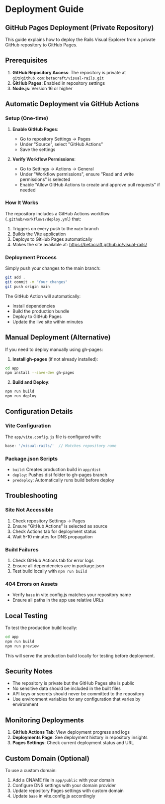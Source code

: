 # Deployment Guide

## GitHub Pages Deployment (Private Repository)

This guide explains how to deploy the Rails Visual Explorer from a private GitHub repository to GitHub Pages.

## Prerequisites

1. **GitHub Repository Access**: The repository is private at `git@github.com:betacraft/visual-rails.git`
2. **GitHub Pages**: Enabled in repository settings
3. **Node.js**: Version 16 or higher

## Automatic Deployment via GitHub Actions

### Setup (One-time)

1. **Enable GitHub Pages**:
   - Go to repository Settings → Pages
   - Under "Source", select "GitHub Actions"
   - Save the settings

2. **Verify Workflow Permissions**:
   - Go to Settings → Actions → General
   - Under "Workflow permissions", ensure "Read and write permissions" is selected
   - Enable "Allow GitHub Actions to create and approve pull requests" if needed

### How It Works

The repository includes a GitHub Actions workflow (`.github/workflows/deploy.yml`) that:

1. Triggers on every push to the `main` branch
2. Builds the Vite application
3. Deploys to GitHub Pages automatically
4. Makes the site available at: https://betacraft.github.io/visual-rails/

### Deployment Process

Simply push your changes to the main branch:
```bash
git add .
git commit -m "Your changes"
git push origin main
```

The GitHub Action will automatically:
- Install dependencies
- Build the production bundle
- Deploy to GitHub Pages
- Update the live site within minutes

## Manual Deployment (Alternative)

If you need to deploy manually using gh-pages:

1. **Install gh-pages** (if not already installed):
```bash
cd app
npm install --save-dev gh-pages
```

2. **Build and Deploy**:
```bash
npm run build
npm run deploy
```

## Configuration Details

### Vite Configuration
The `app/vite.config.js` file is configured with:
```javascript
base: '/visual-rails/'  // Matches repository name
```

### Package.json Scripts
- `build`: Creates production build in `app/dist`
- `deploy`: Pushes dist folder to gh-pages branch
- `predeploy`: Automatically runs build before deploy

## Troubleshooting

### Site Not Accessible
1. Check repository Settings → Pages
2. Ensure "GitHub Actions" is selected as source
3. Check Actions tab for deployment status
4. Wait 5-10 minutes for DNS propagation

### Build Failures
1. Check GitHub Actions tab for error logs
2. Ensure all dependencies are in package.json
3. Test build locally with `npm run build`

### 404 Errors on Assets
- Verify `base` in vite.config.js matches your repository name
- Ensure all paths in the app use relative URLs

## Local Testing

To test the production build locally:
```bash
cd app
npm run build
npm run preview
```

This will serve the production build locally for testing before deployment.

## Security Notes

- The repository is private but the GitHub Pages site is public
- No sensitive data should be included in the built files
- API keys or secrets should never be committed to the repository
- Use environment variables for any configuration that varies by environment

## Monitoring Deployments

1. **GitHub Actions Tab**: View deployment progress and logs
2. **Deployments Page**: See deployment history in repository insights
3. **Pages Settings**: Check current deployment status and URL

## Custom Domain (Optional)

To use a custom domain:
1. Add a CNAME file in `app/public` with your domain
2. Configure DNS settings with your domain provider
3. Update repository Pages settings with custom domain
4. Update `base` in vite.config.js accordingly